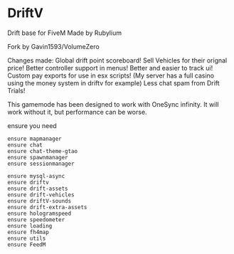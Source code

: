 # DriftV
Drift base for FiveM
 Made by Rubylium

Fork by Gavin1593/VolumeZero

Changes made:
 Global drift point scoreboard!
 Sell Vehicles for their orignal price!
 Better controller support in menus!
 Better and easier to track ui!
 Custom pay exports for use in esx scripts! (My server has a full casino using the money system in driftv for example)
 Less chat spam from Drift Trials!



This gamemode has been designed to work with OneSync infinity. It will work without it, but performance can be worse.

ensure you need 

```
ensure mapmanager
ensure chat
ensure chat-theme-gtao
ensure spawnmanager
ensure sessionmanager

ensure mysql-async
ensure driftv
ensure drift-assets
ensure drift-vehicles
ensure driftV-sounds
ensure drift-extra-assets
ensure hologramspeed
ensure speedometer
ensure loading
ensure fh4map
ensure utils
ensure FeedM
```
